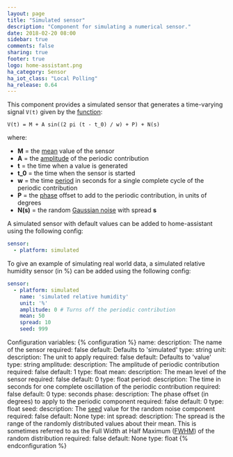 ```yaml
---
layout: page
title: "Simulated sensor"
description: "Component for simulating a numerical sensor."
date: 2018-02-20 08:00
sidebar: true
comments: false
sharing: true
footer: true
logo: home-assistant.png
ha_category: Sensor
ha_iot_class: "Local Polling"
ha_release: 0.64
---
```


This component provides a simulated sensor that generates a time-varying signal ```V(t)``` given by the [function](https://en.wikipedia.org/wiki/Sine_wave):

 ```
 V(t) = M + A sin((2 pi (t - t_0) / w) + P) + N(s)
 ```

where:

- **M** = the [mean](https://en.wikipedia.org/wiki/Mean) value of the sensor
- **A** = the [amplitude](https://en.wikipedia.org/wiki/Amplitude) of the periodic contribution
- **t** = the time when a value is generated
- **t_0** = the time when the sensor is started
- **w** = the time [period](https://en.wikipedia.org/wiki/Periodic_function) in seconds for a single complete cycle of the periodic contribution
- **P** = the [phase](https://en.wikipedia.org/wiki/Phase_(waves)) offset to add to the periodic contribution, in units of degrees
- **N(s)** = the random [Gaussian noise](https://en.wikipedia.org/wiki/Gaussian_noise) with spread **s**

A simulated sensor with default values can be added to home-assistant using the following config:

```yaml
sensor:
  - platform: simulated
```

To give an example of simulating real world data, a simulated relative humidity sensor (in %) can be added using the following config:

```yaml
sensor:
  - platform: simulated
    name: 'simulated relative humidity'
    unit: '%'
    amplitude: 0 # Turns off the periodic contribution
    mean: 50
    spread: 10
    seed: 999
```

Configuration variables:
{% configuration %}
name:
  description: The name of the sensor
  required: false
  default: Defaults to 'simulated'
  type: string
unit:
  description: The unit to apply
  required: false
  default: Defaults to 'value'
  type: string
amplitude:
  description: The amplitude of periodic contribution
  required: false
  default: 1
  type: float
mean:
  description: The mean level of the sensor
  required: false
  default: 0
  type: float
period:
  description: The time in seconds for one complete oscillation of the periodic contribution
  required: false
  default: 0
  type: seconds
phase:
  description: The phase offset (in degrees) to apply to the periodic component
  required: false
  default: 0
  type: float
seed:
  description: The [seed](https://docs.python.org/3.6/library/random.html#random.seed) value for the random noise component
  required: false
  default: None
  type: int
spread:
  description: The spread is the range of the randomly distributed values about their mean. This is sometimes referred to as the Full Width at Half Maximum ([FWHM](https://en.wikipedia.org/wiki/Full_width_at_half_maximum)) of the random distribution
  required: false
  default: None
  type: float
{% endconfiguration %}
